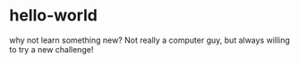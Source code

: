 # hello-world
why not learn something new?
Not really a computer guy, but always willing to try a new challenge! 
